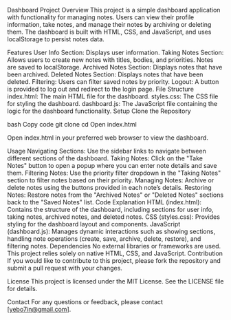 Dashboard Project
Overview
This project is a simple dashboard application with functionality for managing notes. Users can view their profile information, take notes, and manage their notes by archiving or deleting them. The dashboard is built with HTML, CSS, and JavaScript, and uses localStorage to persist notes data.

Features
User Info Section: Displays user information.
Taking Notes Section: Allows users to create new notes with titles, bodies, and priorities. Notes are saved to localStorage.
Archived Notes Section: Displays notes that have been archived.
Deleted Notes Section: Displays notes that have been deleted.
Filtering: Users can filter saved notes by priority.
Logout: A button is provided to log out and redirect to the login page.
File Structure
index.html: The main HTML file for the dashboard.
styles.css: The CSS file for styling the dashboard.
dashboard.js: The JavaScript file containing the logic for the dashboard functionality.
Setup
Clone the Repository

bash
Copy code
git clone <repository-url>
cd <repository-folder>
Open index.html

Open index.html in your preferred web browser to view the dashboard.

Usage
Navigating Sections: Use the sidebar links to navigate between different sections of the dashboard.
Taking Notes: Click on the "Take Notes" button to open a popup where you can enter note details and save them.
Filtering Notes: Use the priority filter dropdown in the "Taking Notes" section to filter notes based on their priority.
Managing Notes: Archive or delete notes using the buttons provided in each note’s details.
Restoring Notes: Restore notes from the "Archived Notes" or "Deleted Notes" sections back to the "Saved Notes" list.
Code Explanation
HTML (index.html): Contains the structure of the dashboard, including sections for user info, taking notes, archived notes, and deleted notes.
CSS (styles.css): Provides styling for the dashboard layout and components.
JavaScript (dashboard.js): Manages dynamic interactions such as showing sections, handling note operations (create, save, archive, delete, restore), and filtering notes.
Dependencies
No external libraries or frameworks are used. This project relies solely on native HTML, CSS, and JavaScript.
Contribution
If you would like to contribute to this project, please fork the repository and submit a pull request with your changes.

License
This project is licensed under the MIT License. See the LICENSE file for details.

Contact
For any questions or feedback, please contact [yebo7in@gmail.com].
